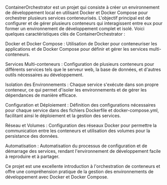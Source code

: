 ContainerOrchestrator est un projet qui consiste à créer un environnement de développement local en utilisant Docker et Docker Compose pour orchestrer plusieurs services conteneurisés. L'objectif principal est de configurer et de gérer plusieurs conteneurs qui interagissent entre eux pour former un environnement de développement complet et isolé.
Voici quelques caractéristiques clés de ContainerOrchestrator :


Docker et Docker Compose : Utilisation de Docker pour conteneuriser les applications et de Docker Compose pour définir et gérer les services multi-conteneurs.


Services Multi-conteneurs : Configuration de plusieurs conteneurs pour différents services tels que le serveur web, la base de données, et d'autres outils nécessaires au développement.


Isolation des Environnements : Chaque service s'exécute dans son propre conteneur, ce qui permet d'isoler les environnements et de gérer les dépendances de manière efficace.


Configuration et Déploiement : Définition des configurations nécessaires pour chaque service dans des fichiers Dockerfile et docker-compose.yml, facilitant ainsi le déploiement et la gestion des services.


Réseau et Volumes : Configuration des réseaux Docker pour permettre la communication entre les conteneurs et utilisation des volumes pour la persistance des données.


Automatisation : Automatisation du processus de configuration et de démarrage des services, rendant l'environnement de développement facile à reproduire et à partager.


Ce projet est une excellente introduction à l'orchestration de conteneurs et offre une compréhension pratique de la gestion des environnements de développement avec Docker et Docker Compose.
